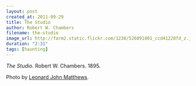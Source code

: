 ```yaml
---
layout: post
created_at: 2011-09-29
title: The Studio
author: Robert W. Chambers
filename: the-studio
image_url: http://farm2.static.flickr.com/1238/526891801_ccd41228fd_z.jpg
duration: "2:31"
tags: [haunting]
---
```


_The Studio_.  Robert W. Chambers.  1895.

Photo by [Leonard John Matthews](http://www.flickr.com/photos/mythoto/526891801/).
